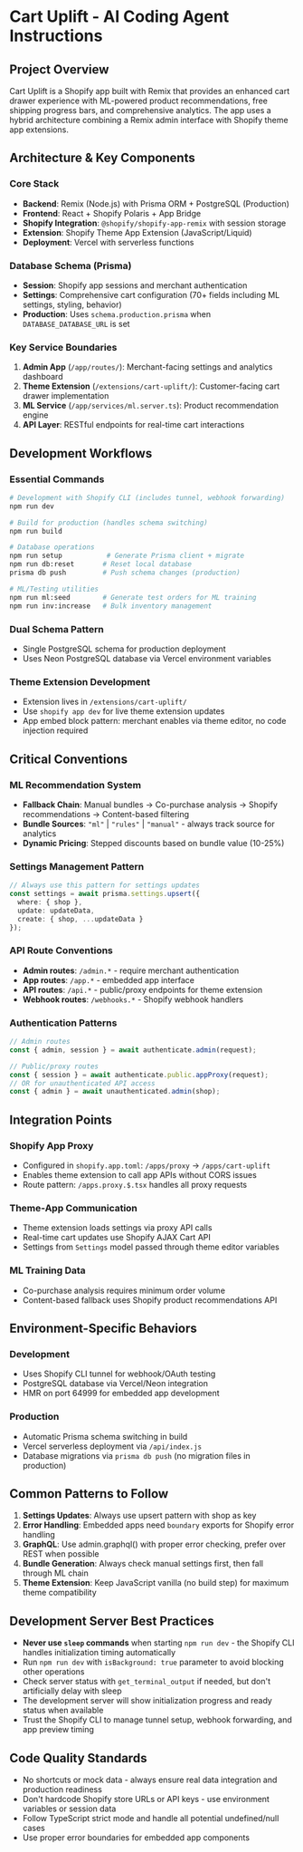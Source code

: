 # Cart Uplift - AI Coding Agent Instructions

## Project Overview
Cart Uplift is a Shopify app built with Remix that provides an enhanced cart drawer experience with ML-powered product recommendations, free shipping progress bars, and comprehensive analytics. The app uses a hybrid architecture combining a Remix admin interface with Shopify theme app extensions.

## Architecture & Key Components

### Core Stack
- **Backend**: Remix (Node.js) with Prisma ORM + PostgreSQL (Production)
- **Frontend**: React + Shopify Polaris + App Bridge
- **Shopify Integration**: `@shopify/shopify-app-remix` with session storage
- **Extension**: Shopify Theme App Extension (JavaScript/Liquid)
- **Deployment**: Vercel with serverless functions

### Database Schema (Prisma)
- **Session**: Shopify app sessions and merchant authentication
- **Settings**: Comprehensive cart configuration (70+ fields including ML settings, styling, behavior)
- **Production**: Uses `schema.production.prisma` when `DATABASE_DATABASE_URL` is set

### Key Service Boundaries
1. **Admin App** (`/app/routes/`): Merchant-facing settings and analytics dashboard
2. **Theme Extension** (`/extensions/cart-uplift/`): Customer-facing cart drawer implementation
3. **ML Service** (`/app/services/ml.server.ts`): Product recommendation engine
4. **API Layer**: RESTful endpoints for real-time cart interactions

## Development Workflows

### Essential Commands
```bash
# Development with Shopify CLI (includes tunnel, webhook forwarding)
npm run dev

# Build for production (handles schema switching)
npm run build

# Database operations
npm run setup           # Generate Prisma client + migrate
npm run db:reset       # Reset local database
prisma db push         # Push schema changes (production)

# ML/Testing utilities
npm run ml:seed        # Generate test orders for ML training
npm run inv:increase   # Bulk inventory management
```

### Dual Schema Pattern
- Single PostgreSQL schema for production deployment
- Uses Neon PostgreSQL database via Vercel environment variables

### Theme Extension Development
- Extension lives in `/extensions/cart-uplift/`
- Use `shopify app dev` for live theme extension updates
- App embed block pattern: merchant enables via theme editor, no code injection required

## Critical Conventions

### ML Recommendation System
- **Fallback Chain**: Manual bundles → Co-purchase analysis → Shopify recommendations → Content-based filtering
- **Bundle Sources**: `"ml"` | `"rules"` | `"manual"` - always track source for analytics
- **Dynamic Pricing**: Stepped discounts based on bundle value (10-25%)

### Settings Management Pattern
```typescript
// Always use this pattern for settings updates
const settings = await prisma.settings.upsert({
  where: { shop },
  update: updateData,
  create: { shop, ...updateData }
});
```

### API Route Conventions
- **Admin routes**: `/admin.*` - require merchant authentication
- **App routes**: `/app.*` - embedded app interface  
- **API routes**: `/api.*` - public/proxy endpoints for theme extension
- **Webhook routes**: `/webhooks.*` - Shopify webhook handlers

### Authentication Patterns
```typescript
// Admin routes
const { admin, session } = await authenticate.admin(request);

// Public/proxy routes  
const { session } = await authenticate.public.appProxy(request);
// OR for unauthenticated API access
const { admin } = await unauthenticated.admin(shop);
```

## Integration Points

### Shopify App Proxy
- Configured in `shopify.app.toml`: `/apps/proxy` → `/apps/cart-uplift`
- Enables theme extension to call app APIs without CORS issues
- Route pattern: `/apps.proxy.$.tsx` handles all proxy requests

### Theme-App Communication
- Theme extension loads settings via proxy API calls
- Real-time cart updates use Shopify AJAX Cart API
- Settings from `Settings` model passed through theme editor variables

### ML Training Data

- Co-purchase analysis requires minimum order volume
- Content-based fallback uses Shopify product recommendations API

## Environment-Specific Behaviors

### Development
- Uses Shopify CLI tunnel for webhook/OAuth testing  
- PostgreSQL database via Vercel/Neon integration
- HMR on port 64999 for embedded app development

### Production  
- Automatic Prisma schema switching in build
- Vercel serverless deployment via `/api/index.js`
- Database migrations via `prisma db push` (no migration files in production)



## Common Patterns to Follow

1. **Settings Updates**: Always use upsert pattern with shop as key
2. **Error Handling**: Embedded apps need `boundary` exports for Shopify error handling  
3. **GraphQL**: Use admin.graphql() with proper error checking, prefer over REST when possible
4. **Bundle Generation**: Always check manual settings first, then fall through ML chain
5. **Theme Extension**: Keep JavaScript vanilla (no build step) for maximum theme compatibility

## Development Server Best Practices

- **Never use `sleep` commands** when starting `npm run dev` - the Shopify CLI handles initialization timing automatically
- Run `npm run dev` with `isBackground: true` parameter to avoid blocking other operations
- Check server status with `get_terminal_output` if needed, but don't artificially delay with sleep
- The development server will show initialization progress and ready status when available
- Trust the Shopify CLI to manage tunnel setup, webhook forwarding, and app preview timing

## Code Quality Standards

- No shortcuts or mock data - always ensure real data integration and production readiness
- Don't hardcode Shopify store URLs or API keys - use environment variables or session data
- Follow TypeScript strict mode and handle all potential undefined/null cases
- Use proper error boundaries for embedded app components